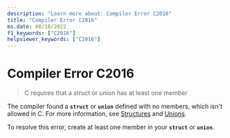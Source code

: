 ```yaml
---
description: "Learn more about: Compiler Error C2016"
title: "Compiler Error C2016"
ms.date: 08/18/2022
f1_keywords: ["C2016"]
helpviewer_keywords: ["C2016"]
---
```

# Compiler Error C2016

> C requires that a struct or union has at least one member

The compiler found a **`struct`** or **`union`** defined with no members, which isn't allowed in C. For more information, see [Structures](../../c-language/structure-declarations.md) and [Unions](../../c-language/union-declarations.md).

To resolve this error, create at least one member in your **`struct`** or **`union`**.
